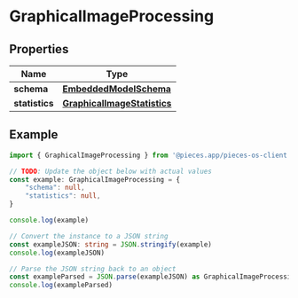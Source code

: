 
# GraphicalImageProcessing


## Properties

Name | Type
------------ | -------------
**schema** | [**EmbeddedModelSchema**](EmbeddedModelSchema)
**statistics** | [**GraphicalImageStatistics**](GraphicalImageStatistics)

## Example

```typescript
import { GraphicalImageProcessing } from '@pieces.app/pieces-os-client'

// TODO: Update the object below with actual values
const example: GraphicalImageProcessing = {
    "schema": null,
    "statistics": null,
}

console.log(example)

// Convert the instance to a JSON string
const exampleJSON: string = JSON.stringify(example)
console.log(exampleJSON)

// Parse the JSON string back to an object
const exampleParsed = JSON.parse(exampleJSON) as GraphicalImageProcessing
console.log(exampleParsed)
```



